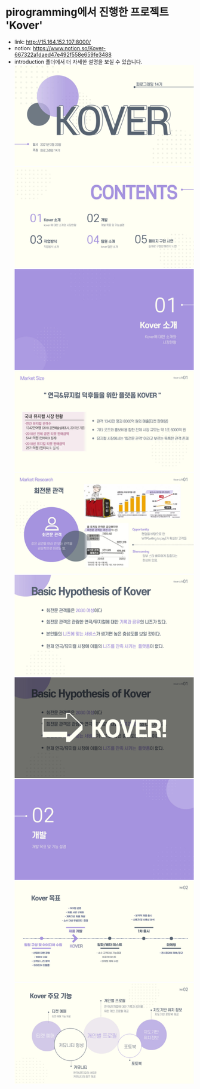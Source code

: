 # pirogramming에서 진행한 프로젝트 'Kover'
+ link: http://15.164.152.107:8000/
+ notion: https://www.notion.so/Kover-667322a1daed47e492f558e659fe3488
+ introduction 폴더에서 더 자세한 설명을 보실 수 있습니다.
![슬라이드1](/introduction/슬라이드1.JPG)
![슬라이드2](/introduction/슬라이드2.JPG)
![슬라이드3](/introduction/슬라이드3.JPG)
![슬라이드4](/introduction/슬라이드4.JPG)
![슬라이드5](/introduction/슬라이드5.JPG)
![슬라이드6](/introduction/슬라이드6.JPG)
![슬라이드7](/introduction/슬라이드7.JPG)
![슬라이드8](/introduction/슬라이드8.JPG)
![슬라이드9](/introduction/슬라이드9.JPG)
![슬라이드10](/introduction/슬라이드10.JPG)

